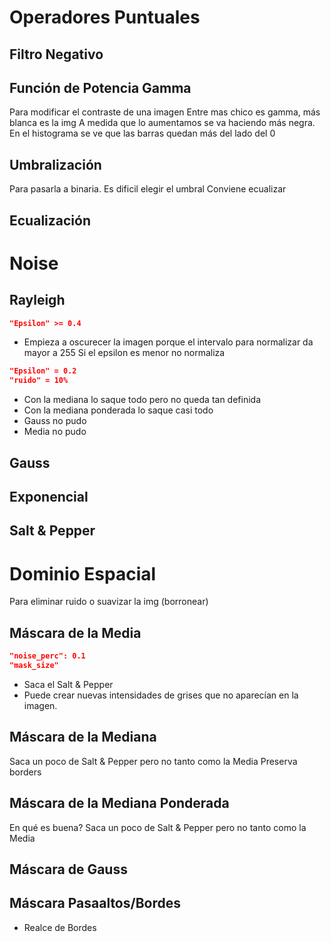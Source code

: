 # Operadores Puntuales 
## Filtro Negativo 

## Función de Potencia Gamma
Para modificar el contraste de una imagen 
Entre mas chico es gamma, más blanca es la img
A medida que lo aumentamos se va haciendo más negra. En el histograma se ve que las barras quedan más del lado del 0

## Umbralización
Para pasarla a binaria. Es dificil elegir el umbral 
Conviene ecualizar

## Ecualización
 

# Noise 
## Rayleigh 
```json
"Epsilon" >= 0.4
```
- Empieza a oscurecer la imagen porque el intervalo para normalizar da mayor a 255 
Si el epsilon es menor no normaliza  
```json
"Epsilon" = 0.2
"ruido" = 10%
```
- Con la mediana lo saque todo pero no queda tan definida
- Con la mediana ponderada lo saque casi todo 
- Gauss no pudo
- Media no pudo

## Gauss 

## Exponencial 

## Salt & Pepper 

# Dominio Espacial 

Para eliminar ruido o suavizar la img (borronear)

## Máscara de la Media 
```json
"noise_perc": 0.1
"mask_size" 
```
- Saca el Salt & Pepper
- Puede crear nuevas intensidades de grises que no
aparecían en la imagen.

## Máscara de la Mediana 
Saca un poco de Salt & Pepper pero no tanto como la Media
Preserva borders

## Máscara de la Mediana Ponderada 
En qué es buena? 
Saca un poco de Salt & Pepper pero no tanto como la Media

## Máscara de Gauss 
 
 
## Máscara Pasaaltos/Bordes
- Realce de Bordes


